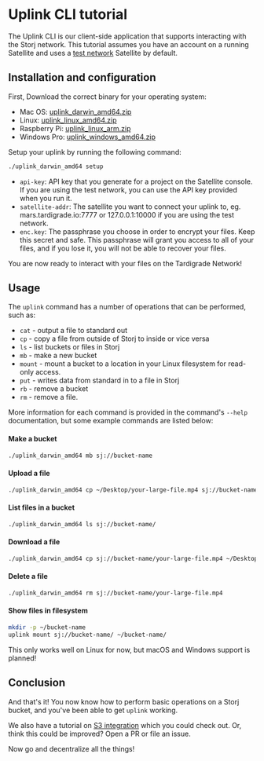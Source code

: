# Uplink CLI tutorial

The Uplink CLI is our client-side application that supports interacting with
the Storj network. This tutorial assumes you have an account on a running
Satellite and uses a [test network](Test-network) Satellite by default.

## Installation and configuration

First, Download the correct binary for your operating system:

- Mac OS: [uplink_darwin_amd64.zip](https://storj-v3-alpha-builds.storage.googleapis.com/1b8976a-go1.12.1/uplink_darwin_amd64.zip)
- Linux: [uplink_linux_amd64.zip](https://storj-v3-alpha-builds.storage.googleapis.com/1b8976a-go1.12.1/uplink_linux_amd64.zip)
- Raspberry Pi: [uplink_linux_arm.zip](https://storj-v3-alpha-builds.storage.googleapis.com/1b8976a-go1.12.1/uplink_linux_arm.zip)
- Windows Pro: [uplink_windows_amd64.zip](https://storj-v3-alpha-builds.storage.googleapis.com/1b8976a-go1.12.1/uplink_windows_amd64.exe.zip)


Setup your uplink by running the following command:

```bash
./uplink_darwin_amd64 setup
```

- `api-key`: API key that you generate for a project on the Satellite console. If you are using the test network, you can use the API key provided when you run it.
- `satellite-addr`: The satellite you want to connect your uplink to, eg. mars.tardigrade.io:7777 or 127.0.0.1:10000 if you are using the test network.
- `enc.key`: The passphrase you choose in order to encrypt your files. Keep this secret and
safe. This passphrase will grant you access to all of your files, and if you
lose it, you will not be able to recover your files. 


You are now ready to interact with your files on the Tardigrade Network!

## Usage

The `uplink` command has a number of operations that can be performed, such as:

 * `cat` - output a file to standard out
 * `cp` - copy a file from outside of Storj to inside or vice versa
 * `ls` - list buckets or files in Storj
 * `mb` - make a new bucket
 * `mount` - mount a bucket to a location in your Linux filesystem for read-only access.
 * `put` - writes data from standard in to a file in Storj
 * `rb` - remove a bucket
 * `rm` - remove a file.

More information for each command is provided in the command's `--help`
documentation, but some example commands are listed below:

#### Make a bucket

```bash
./uplink_darwin_amd64 mb sj://bucket-name
```

#### Upload a file

```bash
./uplink_darwin_amd64 cp ~/Desktop/your-large-file.mp4 sj://bucket-name
```

#### List files in a bucket

```bash
./uplink_darwin_amd64 ls sj://bucket-name/
```

#### Download a file

```bash
./uplink_darwin_amd64 cp sj://bucket-name/your-large-file.mp4 ~/Desktop/your-large-file.mp4
```

#### Delete a file

```bash
./uplink_darwin_amd64 rm sj://bucket-name/your-large-file.mp4
```

#### Show files in filesystem

```bash
mkdir -p ~/bucket-name
uplink mount sj://bucket-name/ ~/bucket-name/
```

This only works well on Linux for now, but macOS and Windows support is planned!

## Conclusion

And that's it! You now know how to perform basic operations on a Storj bucket, and you've been able to get `uplink` working.

We also have a tutorial on [S3 integration](https://github.com/storj/docs/blob/master/S3-Gateway.md) which you could check out. Or, think this could be improved? Open a PR or file an issue.

Now go and decentralize all the things!
